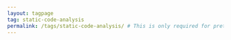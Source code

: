 ```yaml
---
layout: tagpage
tag: static-code-analysis
permalink: /tags/static-code-analysis/ # This is only required for pretty links.
---
```

